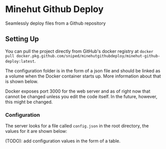 # Minehut Github Deploy
Seamlessly deploy files from a Github repository

## Setting Up
You can pull the project directly from GitHub's docker registry at `docker pull docker.pkg.github.com/sniped/minehutgithubdeploy/minehut-github-deploy:latest`. 

The configuration folder is in the form of a json file and should be linked as a volume when the Docker container starts up. More information about that is shown below.

Docker exposes port 3000 for the web server and as of right now that cannot be changed unless you edit the code itself. In the future, however, this might be changed. 

### Configuration

The server looks for a file called `config.json` in the root directory, the values for it are shown below:

(TODO): add configuration values in the form of a table. 